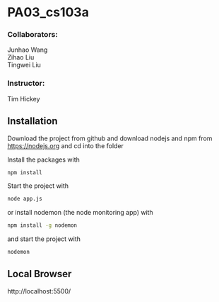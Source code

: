 # PA03_cs103a
### Collaborators:
Junhao Wang\
Zihao Liu \
Tingwei Liu 

### Instructor:
 Tim Hickey 

## Installation
Download the project from github and download nodejs and npm from https://nodejs.org
and cd into the folder

Install the packages with
``` bash
npm install
```
Start the project with
``` bash
node app.js
```
or install nodemon (the node monitoring app) with
``` bash
npm install -g nodemon
```
and start the project with
``` bash
nodemon
```

## Local Browser
http://localhost:5500/